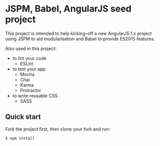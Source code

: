 # JSPM, Babel, AngularJS seed project

This project is intended to help kicking-off a new AngularJS 1.x project using JSPM to aid modularisation and Babel to provide ES2015 features.

Also used in this project:

- to lint your code
    + ESLint
- to test your app
    + Mocha
    + Chai
    + Karma
    + Protractor
- to write reusable CSS
    + SASS

## Quick start

Fork the project first, then clone your fork and run:

```
$ npm install
```
